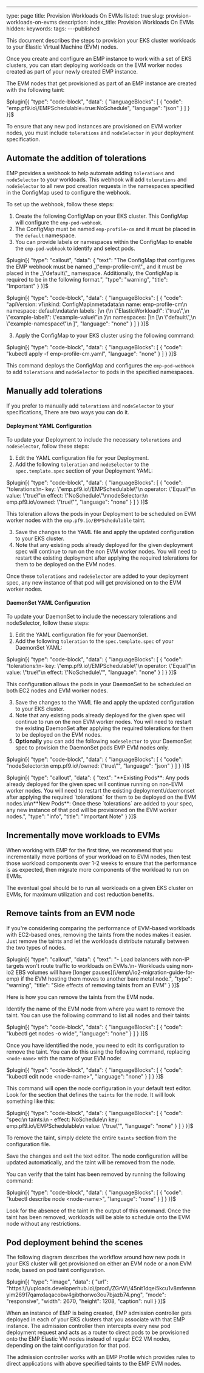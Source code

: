 ---
type: page
title: Provision Workloads On EVMs
listed: true
slug: provision-workloads-on-evms
description: 
index_title: Provision Workloads On EVMs
hidden: 
keywords: 
tags: 
---published

This document describes the steps to provision your EKS cluster workloads to your Elastic Virtual Machine (EVM) nodes.

Once you create and configure an EMP instance to work with a set of EKS clusters, you can start deploying workloads on the EVM worker nodes created as part of your newly created EMP instance.

The EVM nodes that get provisioned as part of an EMP instance are created with the following taint:

$plugin[{
    "type": "code-block",
    "data": {
        "languageBlocks": [
            {
                "code": "emp.pf9.io\/EMPSchedulable=true:NoSchedule",
                "language": "json"
            }
        ]
    }
}]$

To ensure that any new pod instances are provisioned on EVM worker nodes, you must include `tolerations` and `nodeSelector` in your deployment specification.

## Automate the addition of tolerations

EMP provides a webhook to help automate adding `tolerations` and `nodeSelector` to your workloads. This webhook will add `tolerations` and `nodeSelector` to all new pod creation requests in the namespaces specified in the ConfigMap used to configure the webhook. 

To set up the webhook, follow these steps:

1. Create the following ConfigMap on your EKS cluster. This ConfigMap will configure the `emp-pod-webhook`.
2. The ConfigMap must be named `emp-profile-cm` and it must be placed in the `default` namespace.
3. You can provide labels or namespaces within the ConfigMap to enable the `emp-pod-webhook` to identify and select pods.

$plugin[{
    "type": "callout",
    "data": {
        "text": "The ConfigMap that configures the EMP webhook must be named _\"emp-profile-cm\"_ and it must be placed in the _\"default\"_ namespace. Additionally, the ConfigMap is required to be in the following format.",
        "type": "warning",
        "title": "Important"
    }
}]$

$plugin[{
    "type": "code-block",
    "data": {
        "languageBlocks": [
            {
                "code": "apiVersion: v1\nkind: ConfigMap\nmetadata:\n  name: emp-profile-cm\n  namespace: default\ndata:\n  labels: |\n    {\n        \"ElasticWorkload\": \"true\",\n        \"example-label\": \"example-value\"\n    }\n  namespaces: |\n    [\n        \"default\",\n        \"example-namespace\"\n    ]",
                "language": "none"
            }
        ]
    }
}]$

3. Apply the ConfigMap to your EKS cluster using the following command:

$plugin[{
    "type": "code-block",
    "data": {
        "languageBlocks": [
            {
                "code": "kubectl apply -f emp-profile-cm.yaml",
                "language": "none"
            }
        ]
    }
}]$

This command deploys the ConfigMap and configures the `emp-pod-webhook` to add `tolerations`  and `nodeSelector` to pods in the specified namespaces.

## Manually add tolerations

If you prefer to manually add `tolerations` and `nodeSelector` to your specifications, There are two ways you can do it. 

#### Deployment YAML Configuration

To update your Deployment to include the necessary `tolerations` and `nodeSelector`, follow these steps:

1. Edit the YAML configuration file for your Deployment.
2. Add the following `toleration` and `nodeSelector` to the `spec.template.spec` section of your Deployment YAML:

$plugin[{
    "type": "code-block",
    "data": {
        "languageBlocks": [
            {
                "code": "tolerations:\n- key: \"emp.pf9.io\/EMPSchedulable\"\n  operator: \"Equal\"\n  value: \"true\"\n  effect: \"NoSchedule\"\nnodeSelector:\n  emp.pf9.io\/owned: \"true\"",
                "language": "none"
            }
        ]
    }
}]$

This toleration allows the pods in your Deployment to be scheduled on EVM worker nodes with the `emp.pf9.io/EMPSchedulable` taint.

3. Save the changes to the YAML file and apply the updated configuration to your EKS cluster.
4. Note that any existing pods already deployed for the given deployment spec will continue to run on the non EVM worker nodes. You will need to restart the existing deployment after applying the required tolerations for them to be deployed on the EVM nodes.

Once these `tolerations` and `nodeSelector` are added to your deployment spec, any new instance of that pod will get provisioned on to the EVM worker nodes.

#### DaemonSet YAML Configuration

To update your DaemonSet to include the necessary tolerations and nodeSelector, follow these steps:

1. Edit the YAML configuration file for your DaemonSet.
2. Add the following `toleration` to the `spec.template.spec` of your DaemonSet YAML:

$plugin[{
    "type": "code-block",
    "data": {
        "languageBlocks": [
            {
                "code": "tolerations:\n- key: \"emp.pf9.io\/EMPSchedulable\"\n  operator: \"Equal\"\n  value: \"true\"\n  effect: \"NoSchedule\"",
                "language": "none"
            }
        ]
    }
}]$

This configuration allows the pods in your DaemonSet to be scheduled on both EC2 nodes and EVM worker nodes.

3. Save the changes to the YAML file and apply the updated configuration to your EKS cluster.
4. Note that any existing pods already deployed for the given spec will continue to run on the non EVM worker nodes. You will need to restart the existing DaemonSet after applying the required tolerations for them to be deployed on the EVM nodes.
5. **Optionally** you can add the following `nodeselector` to your DaemonSet spec to provision the DaemonSet pods EMP EVM nodes only. 

$plugin[{
    "type": "code-block",
    "data": {
        "languageBlocks": [
            {
                "code": "nodeSelector:\n  emp.pf9.io\/owned: \"true\"",
                "language": "json"
            }
        ]
    }
}]$

$plugin[{
    "type": "callout",
    "data": {
        "text": "**Existing Pods**: Any pods already deployed for the given spec will continue running on non-EVM worker nodes. You will need to restart the existing deployment\/daemonset after applying the required `tolerations` for them to be deployed on the EVM nodes.\n\n**New Pods**: Once these `tolerations` are added to your spec, any new instance of that pod will be provisioned on the EVM worker nodes.",
        "type": "info",
        "title": "Important Note"
    }
}]$

## Incrementally move workloads to EVMs

When working with EMP for the first time, we recommend that you incrementally move portions of your workload on to EVM nodes, then test those workload components over 1-2 weeks to ensure that the performance is as expected, then migrate more components of the workload to run on EVMs. 

The eventual goal should be to run all workloads on a given EKS cluster on EVMs, for maximum utilization and cost reduction benefits.  

## Remove taints from an EVM node

If you're considering comparing the performance of EVM-based workloads with EC2-based ones, removing the taints from the nodes makes it easier. Just remove the taints and let the workloads distribute naturally between the two types of nodes. 

$plugin[{
    "type": "callout",
    "data": {
        "text": "- Load balancers with non-IP targets won't route traffic to workloads on EVMs.\n- Workloads using non-io2 EBS volumes will have [longer pauses](\/emp\/io2-migration-guide-for-emp) if the EVM hosting them moves to another bare metal node.",
        "type": "warning",
        "title": "Side effects of removing taints from an EVM"
    }
}]$

Here is how you can remove the taints from the EVM node.

Identify the name of the EVM node from where you want to remove the taint. You can use the following command to list all nodes and their taints:

$plugin[{
    "type": "code-block",
    "data": {
        "languageBlocks": [
            {
                "code": "kubectl get nodes -o wide",
                "language": "none"
            }
        ]
    }
}]$

Once you have identified the node, you need to edit its configuration to remove the taint. You can do this using the following command, replacing `<node-name>`  with the name of your EVM node:

$plugin[{
    "type": "code-block",
    "data": {
        "languageBlocks": [
            {
                "code": "kubectl edit node <node-name>",
                "language": "none"
            }
        ]
    }
}]$

This command will open the node configuration in your default text editor. Look for the section that defines the `taints`  for the node. It will look something like this:

$plugin[{
    "type": "code-block",
    "data": {
        "languageBlocks": [
            {
                "code": "spec:\n  taints:\n  - effect: NoSchedule\n    key: emp.pf9.io\/EMPSchedulable\n    value: \"true\"",
                "language": "none"
            }
        ]
    }
}]$

To remove the taint, simply delete the entire `taints`  section from the configuration file.

Save the changes and exit the text editor. The node configuration will be updated automatically, and the taint will be removed from the node.

You can verify that the taint has been removed by running the following command:

$plugin[{
    "type": "code-block",
    "data": {
        "languageBlocks": [
            {
                "code": "kubectl describe node <node-name>",
                "language": "none"
            }
        ]
    }
}]$

Look for the absence of the taint in the output of this command. Once the taint has been removed, workloads will be able to schedule onto the EVM node without any restrictions.

## Pod deployment behind the scenes

The following diagram describes the workflow around how new pods in your EKS cluster will get provisioned on either an EVM node or a non EVM node, based on pod taint configuration. 

$plugin[{
    "type": "image",
    "data": {
        "url": "https:\/\/uploads.developerhub.io\/prod\/ZGrW\/45nit1dqei5kcu1v8mfennnyim26917qamxlaqacobw4gibthorwo3ou7bjazb74.png",
        "mode": "responsive",
        "width": 2670,
        "height": 1208,
        "caption": null
    }
}]$

When an instance of EMP is being created, EMP admission controller gets deployed in each of your EKS clusters that you associate with that EMP instance. The admission controller then intercepts every new pod deployment request and acts as a router to direct pods to be provisioned onto the EMP Elastic VM nodes instead of regular EC2 VM nodes, depending on the taint configuration for that pod. 

The admission controller works with an EMP Profile which provides rules to direct applications with above specified taints to the EMP EVM nodes.

